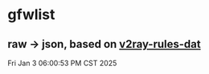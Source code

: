 # gfwlist
## raw -> json, based on [v2ray-rules-dat](https://github.com/Loyalsoldier/v2ray-rules-dat)
Fri Jan  3 06:00:53 PM CST 2025

